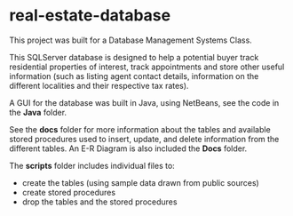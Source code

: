 # real-estate-database

This project was built for a Database Management Systems Class.

This SQLServer database is designed to help a potential buyer track residential properties of interest,
track appointments and store other useful information (such as listing agent contact details,
information on the different localities and their respective tax rates).

A GUI for the database was built in Java, using NetBeans, see the code in the **Java** folder.

See the **docs** folder for more information about the tables and available stored procedures used to insert, update, and
delete information from the different tables. An E-R Diagram is also included the **Docs** folder.

The **scripts** folder includes individual files to:
* create the tables (using sample data drawn from public sources)
* create stored procedures
* drop the tables and the stored procedures
